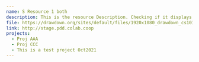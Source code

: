 ```yaml
---
name: S Resource 1 both
description: This is the resource Description. Checking if it displays
file: https://drawdown.org/sites/default/files/1920x1080_drawdown_cs101_poster01_0.jpg
link: http://stage.pdd.colab.coop
projects:
  - Proj AAA
  - Proj CCC
  - This is a test project Oct2021
---
```

